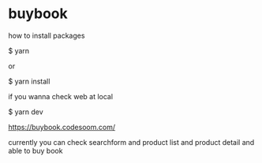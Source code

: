 # buybook

how to install packages

$ yarn 

or

$ yarn install
 
if you wanna check web at local 

$ yarn dev

https://buybook.codesoom.com/

currently you can check searchform and product list and product detail and able to buy book

